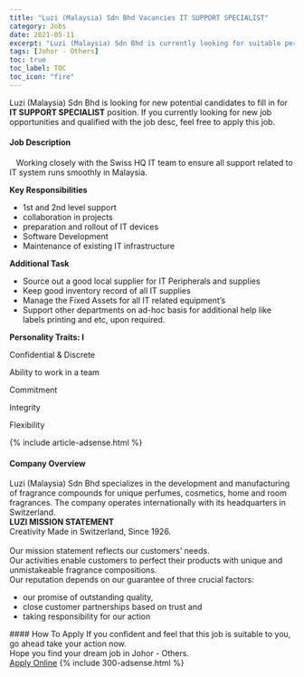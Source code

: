 ```yaml
---
title: "Luzi (Malaysia) Sdn Bhd Vacancies IT SUPPORT SPECIALIST" 
category: Jobs 
date: 2021-05-11 
excerpt: "Luzi (Malaysia) Sdn Bhd is currently looking for suitable person to fill in the IT SUPPORT SPECIALIST which based in Johor - Others" 
tags: [Johor - Others] 
toc: true 
toc_label: TOC 
toc_icon: "fire" 
--- 
```


<p>Luzi (Malaysia) Sdn Bhd is looking for new potential candidates to fill in for <b>IT SUPPORT SPECIALIST</b> position. If you currently looking for new job opportunities and qualified with the job desc, feel free to apply this job.
</p><div><div><h4>Job Description</h4></div><div><div><span><div><p>&#160;&#160;&#160;Working closely with the Swiss HQ IT team to ensure all support related to IT system runs smoothly in Malaysia. &#160;</p><p><strong>Key Responsibilities</strong></p><ul><li>1st and 2nd level support</li><li>collaboration in projects</li><li>preparation and rollout of IT devices</li><li>Software Development</li><li>Maintenance of existing IT infrastructure</li></ul><p><strong>Additional Task</strong></p><ul><li>Source out a good local supplier for IT Peripherals and supplies</li><li>Keep good inventory record of all IT supplies</li><li>Manage the Fixed Assets for all IT related equipment&#8217;s</li><li>Support other departments on ad-hoc basis for additional help like labels printing and etc, upon required.</li></ul><p><strong>Personality Traits: I</strong></p><p>Confidential &amp; Discrete</p><p>Ability to work in a team</p><p>Commitment</p><p>Integrity</p><p>Flexibility</p></div></span></div></div></div> 
{% include article-adsense.html %} 
<div><div><h4>Company Overview</h4></div><div><div><span><div><div>Luzi (Malaysia) Sdn Bhd specializes in the development and manufacturing of fragrance compounds for unique perfumes, cosmetics, home and room fragrances. The company operates internationally with its headquarters in Switzerland.</div>
<div>
<div><strong>LUZI MISSION STATEMENT</strong></div>
<div>Creativity Made in Switzerland, Since 1926.</div>
<div><br>
Our mission statement reflects our customers&#8217; needs.</div>
<div>Our activities enable customers to perfect their products with unique and unmistakeable fragrance compositions.</div>
<div>Our reputation depends on our guarantee of three crucial factors:</div>
<ul>
<li>our promise of outstanding quality,</li>
<li>close customer partnerships based on trust and</li>
<li>taking responsibility for our action</li>
</ul>
</div></div></span></div></div></div> 
#### How To Apply 
If you confident and feel that this job is suitable to you, go ahead take your action now. <br/> 
Hope you find your dream job in Johor - Others. <br/> 
<a href="https://www.jobstreet.com.my/en/job/it-support-specialist-4564100?jobId=jobstreet-my-job-4564100&" class="btn btn--info" target="_blank" rel="nofollow noopenner">Apply Online</a> 
{% include 300-adsense.html %} 